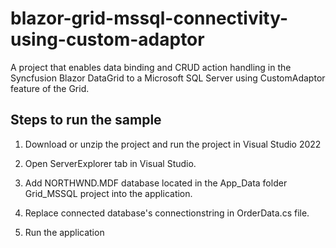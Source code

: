 # blazor-grid-mssql-connectivity-using-custom-adaptor
A project that enables data binding and CRUD action handling in the Syncfusion Blazor DataGrid to a Microsoft SQL Server using CustomAdaptor feature of the Grid.

## Steps to run the sample

1. Download or unzip the project and run the project in Visual Studio 2022

2. Open ServerExplorer tab in Visual Studio.

3. Add NORTHWND.MDF database located in the App_Data folder Grid_MSSQL project into the application.

4. Replace connected database's connectionstring in OrderData.cs file.

5. Run the application

